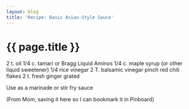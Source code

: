 ```yaml
---
layout: blog
title: 'Recipe: Basic Asian-Style Sauce'
---
```


# {{ page.title }}

2 t. oil
1/4 c. tamari or Bragg Liquid Aminos
1/4 c. maple syrup (or other liquid sweetener)
1/4 rice vinegar
2 T. balsamic vinegar
pinch red chili flakes
2 t. fresh ginger grated

Use as a marinade or stir fry sauce

(From Mom, saving it here so I can bookmark it in Pinboard)
